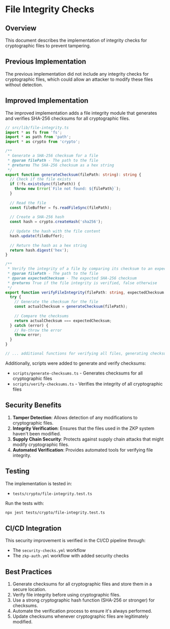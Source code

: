 # File Integrity Checks

## Overview

This document describes the implementation of integrity checks for cryptographic files to prevent tampering.

## Previous Implementation

The previous implementation did not include any integrity checks for cryptographic files, which could allow an attacker to modify these files without detection.

## Improved Implementation

The improved implementation adds a file integrity module that generates and verifies SHA-256 checksums for all cryptographic files.

```typescript
// src/lib/file-integrity.ts
import * as fs from 'fs';
import * as path from 'path';
import * as crypto from 'crypto';

/**
 * Generate a SHA-256 checksum for a file
 * @param filePath - The path to the file
 * @returns The SHA-256 checksum as a hex string
 */
export function generateChecksum(filePath: string): string {
  // Check if the file exists
  if (!fs.existsSync(filePath)) {
    throw new Error(`File not found: ${filePath}`);
  }
  
  // Read the file
  const fileBuffer = fs.readFileSync(filePath);
  
  // Create a SHA-256 hash
  const hash = crypto.createHash('sha256');
  
  // Update the hash with the file content
  hash.update(fileBuffer);
  
  // Return the hash as a hex string
  return hash.digest('hex');
}

/**
 * Verify the integrity of a file by comparing its checksum to an expected value
 * @param filePath - The path to the file
 * @param expectedChecksum - The expected SHA-256 checksum
 * @returns True if the file integrity is verified, false otherwise
 */
export function verifyFileIntegrity(filePath: string, expectedChecksum: string): boolean {
  try {
    // Generate the checksum for the file
    const actualChecksum = generateChecksum(filePath);
    
    // Compare the checksums
    return actualChecksum === expectedChecksum;
  } catch (error) {
    // Re-throw the error
    throw error;
  }
}

// ... additional functions for verifying all files, generating checksums, etc.
```

Additionally, scripts were added to generate and verify checksums:

- `scripts/generate-checksums.ts` - Generates checksums for all cryptographic files
- `scripts/verify-checksums.ts` - Verifies the integrity of all cryptographic files

## Security Benefits

1. **Tamper Detection**: Allows detection of any modifications to cryptographic files.
2. **Integrity Verification**: Ensures that the files used in the ZKP system haven't been modified.
3. **Supply Chain Security**: Protects against supply chain attacks that might modify cryptographic files.
4. **Automated Verification**: Provides automated tools for verifying file integrity.

## Testing

The implementation is tested in:

- `tests/crypto/file-integrity.test.ts`

Run the tests with:

```bash
npx jest tests/crypto/file-integrity.test.ts
```

## CI/CD Integration

This security improvement is verified in the CI/CD pipeline through:

- The `security-checks.yml` workflow
- The `zkp-auth.yml` workflow with added security checks

## Best Practices

1. Generate checksums for all cryptographic files and store them in a secure location.
2. Verify file integrity before using cryptographic files.
3. Use a strong cryptographic hash function (SHA-256 or stronger) for checksums.
4. Automate the verification process to ensure it's always performed.
5. Update checksums whenever cryptographic files are legitimately modified.
